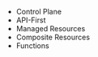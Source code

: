 <!-- .slide: data-background="img/ingredients.png" data-background-size="contain" -->


<!-- .slide: data-background="img/cloud.png" data-background-size="contain" -->


<!-- .slide: data-background="img/ingredients-menu.png" data-background-size="contain" -->


<!-- .slide: data-background="img/cook.png" data-background-size="contain" -->


<!-- .slide: data-background="img/menu.png" data-background-size="contain" -->


<!-- .slide: data-background="../img/products/crossplane.png" data-background-size="contain" -->


* Control Plane
* API-First
* Managed Resources
* Composite Resources
* Functions


<!-- .slide: data-background="img/restaurant-developers.png" data-background-size="contain" -->
